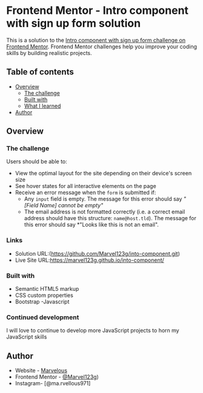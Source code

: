 # Frontend Mentor - Intro component with sign up form solution

This is a solution to the [Intro component with sign up form challenge on Frontend Mentor](https://www.frontendmentor.io/challenges/intro-component-with-signup-form-5cf91bd49edda32581d28fd1). Frontend Mentor challenges help you improve your coding skills by building realistic projects. 

## Table of contents

- [Overview](#overview)
  - [The challenge](#the-challenge)
  - [Built with](#built-with)
  - [What I learned](#what-i-learned)
- [Author](#author)

## Overview

### The challenge

Users should be able to:

- View the optimal layout for the site depending on their device's screen size
- See hover states for all interactive elements on the page
- Receive an error message when the `form` is submitted if:
  - Any `input` field is empty. The message for this error should say *"[Field Name] cannot be empty"*
  - The email address is not formatted correctly (i.e. a correct email address should have this structure: `name@host.tld`). The message for this error should say *"Looks like this is not an email".

    
### Links

- Solution URL:(https://github.com/Marvel123g/into-component.git)
- Live Site URL:https://marvel123g.github.io/into-component/

### Built with

- Semantic HTML5 markup
- CSS custom properties
- Bootstrap
-Javascript


### Continued development

I will love to continue to develop more JavaScript projects to horn my JavaScript skills 


## Author

- Website - [Marvelous](https://marvel123g.github.io/into-component/)
- Frontend Mentor - [@Marvel123g](https://www.frontendmentor.io/profile/Marvel123g))
- Instagram- [@ma.rvellous971]
